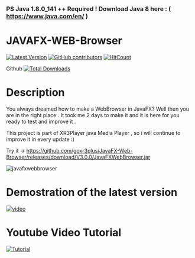### PS Java 1.8.0_141 ++ Required ! Download Java 8 here : ( https://www.java.com/en/ )

# JAVAFX-WEB-Browser

[![Latest Version](https://img.shields.io/github/release/goxr3plus/JavaFX-Web-Browser.svg?style=flat-square)](https://github.com/goxr3plus/JavaFX-Web-Browser/releases)
[![GitHub contributors][contributors-image]][contributors-url]
[![HitCount](http://hits.dwyl.io/goxr3plus/JavaFX-Web-Browser.svg)](http://hits.dwyl.io/goxr3plus/xr3player)

Github
[![Total Downloads](https://img.shields.io/github/downloads/goxr3plus/JavaFX-Web-Browser/total.svg)](https://github.com/goxr3plus/JavaFX-Web-Browser/releases)

[contributors-url]: https://github.com/goxr3plus/JavaFX-Web-Browser/graphs/contributors
[contributors-image]: https://img.shields.io/github/contributors/goxr3plus/JavaFX-Web-Browser.svg


# Description

You always dreamed how to make a WebBrowser in JavaFX? Well then you are in the right place . It took me 2 days to make it and it is here for you ready to test and improve it .

This project is part of XR3Player java Media Player , so i will continue to improve it in every update :) 

Try it -> https://github.com/goxr3plus/JavaFX-Web-Browser/releases/download/V3.0.0/JavaFXWebBrowser.jar

![javafxwebbrowser](https://user-images.githubusercontent.com/20374208/32561528-18323d74-c4b5-11e7-9552-f7aeba4f9728.jpg)

# Demostration of the latest version 
[![video](http://img.youtube.com/vi/fAFT7Vsm16o/0.jpg)](https://www.youtube.com/watch?v=fAFT7Vsm16o)


# Youtube Video Tutorial
[![Tutorial](http://img.youtube.com/vi/K7TH206PX0I/0.jpg)](https://www.youtube.com/watch?v=K7TH206PX0I)
